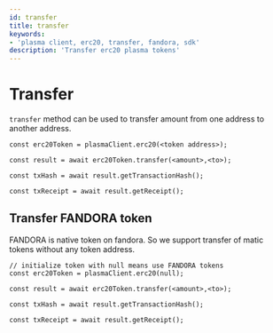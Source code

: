 ```yaml
---
id: transfer
title: transfer
keywords: 
- 'plasma client, erc20, transfer, fandora, sdk'
description: 'Transfer erc20 plasma tokens'
---
```


# Transfer

`transfer` method can be used to transfer amount from one address to another address.

```
const erc20Token = plasmaClient.erc20(<token address>);

const result = await erc20Token.transfer(<amount>,<to>);

const txHash = await result.getTransactionHash();

const txReceipt = await result.getReceipt();

```

## Transfer FANDORA token

FANDORA is native token on fandora. So we support transfer of matic tokens without any token address.

```
// initialize token with null means use FANDORA tokens
const erc20Token = plasmaClient.erc20(null);

const result = await erc20Token.transfer(<amount>,<to>);

const txHash = await result.getTransactionHash();

const txReceipt = await result.getReceipt();
```
